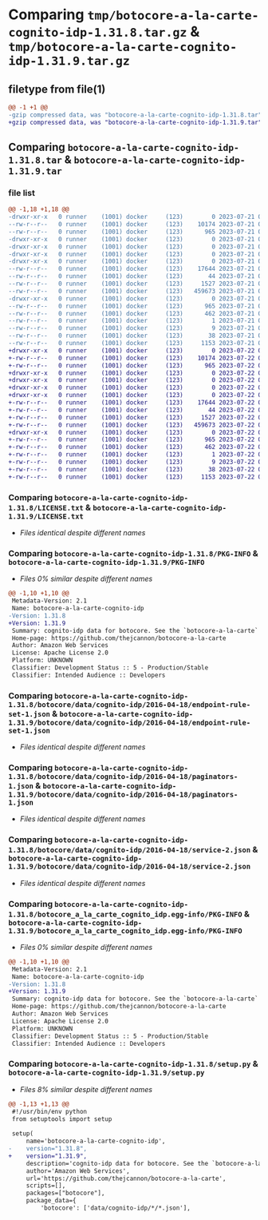 # Comparing `tmp/botocore-a-la-carte-cognito-idp-1.31.8.tar.gz` & `tmp/botocore-a-la-carte-cognito-idp-1.31.9.tar.gz`

## filetype from file(1)

```diff
@@ -1 +1 @@
-gzip compressed data, was "botocore-a-la-carte-cognito-idp-1.31.8.tar", last modified: Fri Jul 21 01:21:17 2023, max compression
+gzip compressed data, was "botocore-a-la-carte-cognito-idp-1.31.9.tar", last modified: Sat Jul 22 01:20:20 2023, max compression
```

## Comparing `botocore-a-la-carte-cognito-idp-1.31.8.tar` & `botocore-a-la-carte-cognito-idp-1.31.9.tar`

### file list

```diff
@@ -1,18 +1,18 @@
-drwxr-xr-x   0 runner    (1001) docker     (123)        0 2023-07-21 01:21:17.678853 botocore-a-la-carte-cognito-idp-1.31.8/
--rw-r--r--   0 runner    (1001) docker     (123)    10174 2023-07-21 01:21:17.000000 botocore-a-la-carte-cognito-idp-1.31.8/LICENSE.txt
--rw-r--r--   0 runner    (1001) docker     (123)      965 2023-07-21 01:21:17.678853 botocore-a-la-carte-cognito-idp-1.31.8/PKG-INFO
-drwxr-xr-x   0 runner    (1001) docker     (123)        0 2023-07-21 01:21:17.674853 botocore-a-la-carte-cognito-idp-1.31.8/botocore/
-drwxr-xr-x   0 runner    (1001) docker     (123)        0 2023-07-21 01:21:17.674853 botocore-a-la-carte-cognito-idp-1.31.8/botocore/data/
-drwxr-xr-x   0 runner    (1001) docker     (123)        0 2023-07-21 01:21:17.674853 botocore-a-la-carte-cognito-idp-1.31.8/botocore/data/cognito-idp/
-drwxr-xr-x   0 runner    (1001) docker     (123)        0 2023-07-21 01:21:17.674853 botocore-a-la-carte-cognito-idp-1.31.8/botocore/data/cognito-idp/2016-04-18/
--rw-r--r--   0 runner    (1001) docker     (123)    17644 2023-07-21 01:21:06.000000 botocore-a-la-carte-cognito-idp-1.31.8/botocore/data/cognito-idp/2016-04-18/endpoint-rule-set-1.json
--rw-r--r--   0 runner    (1001) docker     (123)       44 2023-07-21 01:21:06.000000 botocore-a-la-carte-cognito-idp-1.31.8/botocore/data/cognito-idp/2016-04-18/examples-1.json
--rw-r--r--   0 runner    (1001) docker     (123)     1527 2023-07-21 01:21:06.000000 botocore-a-la-carte-cognito-idp-1.31.8/botocore/data/cognito-idp/2016-04-18/paginators-1.json
--rw-r--r--   0 runner    (1001) docker     (123)   459673 2023-07-21 01:21:06.000000 botocore-a-la-carte-cognito-idp-1.31.8/botocore/data/cognito-idp/2016-04-18/service-2.json
-drwxr-xr-x   0 runner    (1001) docker     (123)        0 2023-07-21 01:21:17.674853 botocore-a-la-carte-cognito-idp-1.31.8/botocore_a_la_carte_cognito_idp.egg-info/
--rw-r--r--   0 runner    (1001) docker     (123)      965 2023-07-21 01:21:17.000000 botocore-a-la-carte-cognito-idp-1.31.8/botocore_a_la_carte_cognito_idp.egg-info/PKG-INFO
--rw-r--r--   0 runner    (1001) docker     (123)      462 2023-07-21 01:21:17.000000 botocore-a-la-carte-cognito-idp-1.31.8/botocore_a_la_carte_cognito_idp.egg-info/SOURCES.txt
--rw-r--r--   0 runner    (1001) docker     (123)        1 2023-07-21 01:21:17.000000 botocore-a-la-carte-cognito-idp-1.31.8/botocore_a_la_carte_cognito_idp.egg-info/dependency_links.txt
--rw-r--r--   0 runner    (1001) docker     (123)        9 2023-07-21 01:21:17.000000 botocore-a-la-carte-cognito-idp-1.31.8/botocore_a_la_carte_cognito_idp.egg-info/top_level.txt
--rw-r--r--   0 runner    (1001) docker     (123)       38 2023-07-21 01:21:17.678853 botocore-a-la-carte-cognito-idp-1.31.8/setup.cfg
--rw-r--r--   0 runner    (1001) docker     (123)     1153 2023-07-21 01:21:17.000000 botocore-a-la-carte-cognito-idp-1.31.8/setup.py
+drwxr-xr-x   0 runner    (1001) docker     (123)        0 2023-07-22 01:20:20.700842 botocore-a-la-carte-cognito-idp-1.31.9/
+-rw-r--r--   0 runner    (1001) docker     (123)    10174 2023-07-22 01:20:20.000000 botocore-a-la-carte-cognito-idp-1.31.9/LICENSE.txt
+-rw-r--r--   0 runner    (1001) docker     (123)      965 2023-07-22 01:20:20.700842 botocore-a-la-carte-cognito-idp-1.31.9/PKG-INFO
+drwxr-xr-x   0 runner    (1001) docker     (123)        0 2023-07-22 01:20:20.700842 botocore-a-la-carte-cognito-idp-1.31.9/botocore/
+drwxr-xr-x   0 runner    (1001) docker     (123)        0 2023-07-22 01:20:20.700842 botocore-a-la-carte-cognito-idp-1.31.9/botocore/data/
+drwxr-xr-x   0 runner    (1001) docker     (123)        0 2023-07-22 01:20:20.700842 botocore-a-la-carte-cognito-idp-1.31.9/botocore/data/cognito-idp/
+drwxr-xr-x   0 runner    (1001) docker     (123)        0 2023-07-22 01:20:20.700842 botocore-a-la-carte-cognito-idp-1.31.9/botocore/data/cognito-idp/2016-04-18/
+-rw-r--r--   0 runner    (1001) docker     (123)    17644 2023-07-22 01:20:09.000000 botocore-a-la-carte-cognito-idp-1.31.9/botocore/data/cognito-idp/2016-04-18/endpoint-rule-set-1.json
+-rw-r--r--   0 runner    (1001) docker     (123)       44 2023-07-22 01:20:09.000000 botocore-a-la-carte-cognito-idp-1.31.9/botocore/data/cognito-idp/2016-04-18/examples-1.json
+-rw-r--r--   0 runner    (1001) docker     (123)     1527 2023-07-22 01:20:09.000000 botocore-a-la-carte-cognito-idp-1.31.9/botocore/data/cognito-idp/2016-04-18/paginators-1.json
+-rw-r--r--   0 runner    (1001) docker     (123)   459673 2023-07-22 01:20:09.000000 botocore-a-la-carte-cognito-idp-1.31.9/botocore/data/cognito-idp/2016-04-18/service-2.json
+drwxr-xr-x   0 runner    (1001) docker     (123)        0 2023-07-22 01:20:20.700842 botocore-a-la-carte-cognito-idp-1.31.9/botocore_a_la_carte_cognito_idp.egg-info/
+-rw-r--r--   0 runner    (1001) docker     (123)      965 2023-07-22 01:20:20.000000 botocore-a-la-carte-cognito-idp-1.31.9/botocore_a_la_carte_cognito_idp.egg-info/PKG-INFO
+-rw-r--r--   0 runner    (1001) docker     (123)      462 2023-07-22 01:20:20.000000 botocore-a-la-carte-cognito-idp-1.31.9/botocore_a_la_carte_cognito_idp.egg-info/SOURCES.txt
+-rw-r--r--   0 runner    (1001) docker     (123)        1 2023-07-22 01:20:20.000000 botocore-a-la-carte-cognito-idp-1.31.9/botocore_a_la_carte_cognito_idp.egg-info/dependency_links.txt
+-rw-r--r--   0 runner    (1001) docker     (123)        9 2023-07-22 01:20:20.000000 botocore-a-la-carte-cognito-idp-1.31.9/botocore_a_la_carte_cognito_idp.egg-info/top_level.txt
+-rw-r--r--   0 runner    (1001) docker     (123)       38 2023-07-22 01:20:20.700842 botocore-a-la-carte-cognito-idp-1.31.9/setup.cfg
+-rw-r--r--   0 runner    (1001) docker     (123)     1153 2023-07-22 01:20:20.000000 botocore-a-la-carte-cognito-idp-1.31.9/setup.py
```

### Comparing `botocore-a-la-carte-cognito-idp-1.31.8/LICENSE.txt` & `botocore-a-la-carte-cognito-idp-1.31.9/LICENSE.txt`

 * *Files identical despite different names*

### Comparing `botocore-a-la-carte-cognito-idp-1.31.8/PKG-INFO` & `botocore-a-la-carte-cognito-idp-1.31.9/PKG-INFO`

 * *Files 0% similar despite different names*

```diff
@@ -1,10 +1,10 @@
 Metadata-Version: 2.1
 Name: botocore-a-la-carte-cognito-idp
-Version: 1.31.8
+Version: 1.31.9
 Summary: cognito-idp data for botocore. See the `botocore-a-la-carte` package for more info.
 Home-page: https://github.com/thejcannon/botocore-a-la-carte
 Author: Amazon Web Services
 License: Apache License 2.0
 Platform: UNKNOWN
 Classifier: Development Status :: 5 - Production/Stable
 Classifier: Intended Audience :: Developers
```

### Comparing `botocore-a-la-carte-cognito-idp-1.31.8/botocore/data/cognito-idp/2016-04-18/endpoint-rule-set-1.json` & `botocore-a-la-carte-cognito-idp-1.31.9/botocore/data/cognito-idp/2016-04-18/endpoint-rule-set-1.json`

 * *Files identical despite different names*

### Comparing `botocore-a-la-carte-cognito-idp-1.31.8/botocore/data/cognito-idp/2016-04-18/paginators-1.json` & `botocore-a-la-carte-cognito-idp-1.31.9/botocore/data/cognito-idp/2016-04-18/paginators-1.json`

 * *Files identical despite different names*

### Comparing `botocore-a-la-carte-cognito-idp-1.31.8/botocore/data/cognito-idp/2016-04-18/service-2.json` & `botocore-a-la-carte-cognito-idp-1.31.9/botocore/data/cognito-idp/2016-04-18/service-2.json`

 * *Files identical despite different names*

### Comparing `botocore-a-la-carte-cognito-idp-1.31.8/botocore_a_la_carte_cognito_idp.egg-info/PKG-INFO` & `botocore-a-la-carte-cognito-idp-1.31.9/botocore_a_la_carte_cognito_idp.egg-info/PKG-INFO`

 * *Files 0% similar despite different names*

```diff
@@ -1,10 +1,10 @@
 Metadata-Version: 2.1
 Name: botocore-a-la-carte-cognito-idp
-Version: 1.31.8
+Version: 1.31.9
 Summary: cognito-idp data for botocore. See the `botocore-a-la-carte` package for more info.
 Home-page: https://github.com/thejcannon/botocore-a-la-carte
 Author: Amazon Web Services
 License: Apache License 2.0
 Platform: UNKNOWN
 Classifier: Development Status :: 5 - Production/Stable
 Classifier: Intended Audience :: Developers
```

### Comparing `botocore-a-la-carte-cognito-idp-1.31.8/setup.py` & `botocore-a-la-carte-cognito-idp-1.31.9/setup.py`

 * *Files 8% similar despite different names*

```diff
@@ -1,13 +1,13 @@
 #!/usr/bin/env python
 from setuptools import setup
 
 setup(
     name='botocore-a-la-carte-cognito-idp',
-    version="1.31.8",
+    version="1.31.9",
     description='cognito-idp data for botocore. See the `botocore-a-la-carte` package for more info.',
     author='Amazon Web Services',
     url='https://github.com/thejcannon/botocore-a-la-carte',
     scripts=[],
     packages=["botocore"],
     package_data={
         'botocore': ['data/cognito-idp/*/*.json'],
```

